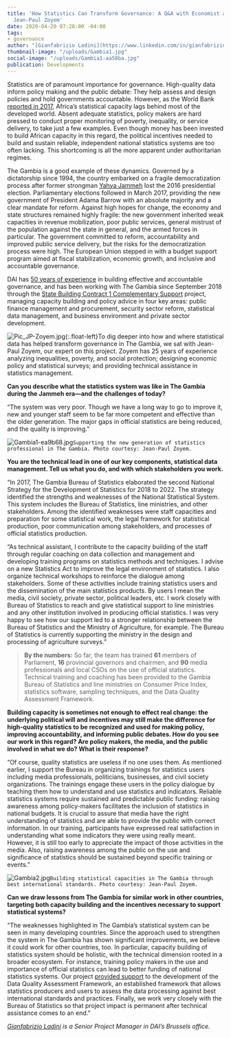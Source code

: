 ```yaml
---
title: 'How Statistics Can Transform Governance: A Q&A with Economist and Statistician
  Jean-Paul Zoyem'
date: 2020-04-20 07:28:00 -04:00
tags:
- governance
author: "[Gianfabrizio Ladini](https://www.linkedin.com/in/gianfabrizio-ladini-b5a01920/)"
thumbnail-image: "/uploads/Gambia1.jpg"
social-image: "/uploads/Gambia1-aa58ba.jpg"
publication: Developments
---
```


Statistics are of paramount importance for governance. High-quality data inform policy making and the public debate: They help assess and design policies and hold governments accountable. However, as the World Bank [reported in 2017](https://www.worldbank.org/en/publication/wdr2017), Africa’s statistical capacity lags behind most of the developed world. Absent adequate statistics, policy makers are hard pressed to conduct proper monitoring of poverty, inequality, or service delivery, to take just a few examples. Even though money has been invested to build African capacity in this regard, the political incentives needed to build and sustain reliable, independent national statistics systems are too often lacking. This shortcoming is all the more apparent under authoritarian regimes. 






The Gambia is a good example of these dynamics. Governed by a dictatorship since 1994, the country embarked on a fragile democratization process after former strongman [Yahya Jammeh](https://en.wikipedia.org/wiki/Yahya_Jammeh) lost the 2016 presidential election. Parliamentary elections followed in March 2017, providing the new government of President Adama Barrow with an absolute majority and a clear mandate for reform. Against high hopes for change, the economy and state structures remained highly fragile: the new government inherited weak capacities in revenue mobilization, poor public services, general mistrust of the population against the state in general, and the armed forces in particular. The government committed to reform, accountability and improved public service delivery, but the risks for the democratization process were high. The European Union stepped in with a budget support program aimed at fiscal stabilization, economic growth, and inclusive and accountable governance. 

DAI has [50 years of experience](https://www.dai.com/our-work/solutions/governance) in building effective and accountable governance, and has been working with The Gambia since September 2018 through the [State Building Contract 1 Complementary Support](https://www.dai.com/our-work/projects/the-gambia-state-building-contract-1-complementary-support-sbc1-cs) project, managing capacity building and policy advice in four key areas: public finance management and procurement, security sector reform, statistical data management, and business environment and private sector development. 

![Pic_JP-Zoyem.jpg](/uploads/Pic_JP-Zoyem.jpg){:.float-left}To dig deeper into how and where statistical data has helped transform governance in The Gambia, we sat with Jean-Paul Zoyem, our expert on this project. Zoyem has 25 years of experience analyzing inequalities, poverty, and social protection; designing economic policy and statistical surveys; and providing technical assistance in statistics management. 

**Can you describe what the statistics system was like in The Gambia during the Jammeh era—and the challenges of today?**
 
“The system was very poor. Though we have a long way to go to improve it, new and younger staff seem to be far more competent and effective than the older generation. The major gaps in official statistics are being reduced, and the quality is improving.”  

![Gambia1-ea9b68.jpg](/uploads/Gambia1-ea9b68.jpg)`Supporting the new generation of statistics professional in The Gambia. Photo courtesy: Jean-Paul Zoyem.`

**You are the technical lead in one of our key components, statistical data management. Tell us what you do, and with which stakeholders you work.**

“In 2017, The Gambia Bureau of Statistics elaborated the second National Strategy for the Development of Statistics for 2018 to 2022. The strategy identified the strengths and weaknesses of the National Statistical System. This system includes the Bureau of Statistics, line ministries, and other stakeholders. Among the identified weaknesses were staff capacities and preparation for some statistical work, the legal framework for statistical production, poor communication among stakeholders, and processes of official statistics production. 

“As technical assistant, I contribute to the capacity building of the staff through regular coaching on data collection and management and developing training programs on statistics methods and techniques. I advise on a new Statistics Act to improve the legal environment of statistics. I also organize technical workshops to reinforce the dialogue among stakeholders. Some of these activities include training statistics users and the dissemination of the main statistics products. By users I mean the media, civil society, private sector, political leaders, etc. I work closely with Bureau of Statistics to reach and give statistical support to line ministries and any other institution involved in producing official statistics. I was very happy to see how our support led to a stronger relationship between the Bureau of Statistics and the Ministry of Agriculture, for example. The Bureau of Statistics is currently supporting the ministry in the design and processing of agriculture surveys.” 

> **By the numbers:** 
So far, the team has trained **61** members of Parliament, **16** provincial governors and chairmen, and **90** media professionals and local CSOs on the use of official statistics. Technical training and coaching has been provided to the Gambia Bureau of Statistics and line ministries on Consumer Price Index, statistics software, sampling techniques, and the Data Quality Assessment Framework.

**Building capacity is sometimes not enough to effect real change: the underlying political will and incentives may still make the difference for high-quality statistics to be recognized and used for making policy, improving accountability, and informing public debates. How do you see our work in this regard? Are policy makers, the media, and the public involved in what we do? What is their response?**

“Of course, quality statistics are useless if no one uses them. As mentioned earlier, I support the Bureau in organizing trainings for statistics users including media professionals, politicians, businesses, and civil society organizations. The trainings engage these users in the policy dialogue by teaching them how to understand and use statistics and indicators. Reliable statistics systems require sustained and predictable public funding: raising awareness among policy-makers facilitates the inclusion of statistics in national budgets. It is crucial to assure that media have the right understanding of statistics and are able to provide the public with correct information. In our training, participants have expressed real satisfaction in understanding what some indicators they were using really meant. However, it is still too early to appreciate the impact of those activities in the media. Also, raising awareness among the public on the use and significance of statistics should be sustained beyond specific training or events.” 

![Gambia2.jpg](/uploads/Gambia2.jpg)`Building statistical capacities in The Gambia through best international standards. Photo courtesy: Jean-Paul Zoyem.`

**Can we draw lessons from The Gambia for similar work in other countries, targeting both capacity building and the incentives necessary to support statistical systems?**

“The weaknesses highlighted in The Gambia’s statistical system can be seen in many developing countries. Since the approach used to strengthen the system in The Gambia has shown significant improvements, we believe it could work for other countries, too. In particular, capacity building of statistics system should be holistic, with the technical dimension rooted in a broader ecosystem. For instance, training policy makers in the use and importance of official statistics can lead to better funding of national statistics systems. Our project [provided support](https://www.linkedin.com/feed/update/urn:li:activity:6630879129686286336/?commentUrn=urn%3Ali%3Acomment%3A(activity%3A6630879129686286336%2C6630881742645403648)) to the development of the Data Quality Assessment Framework, an established framework that allows statistics producers and users to assess the data processing against best international standards and practices. Finally, we work very closely with the Bureau of Statistics so that project impact is permanent after technical assistance comes to an end.”

*[Gianfabrizio Ladini](https://www.linkedin.com/in/gianfabrizio-ladini-b5a01920/) is a Senior Project Manager in DAI’s Brussels office.*